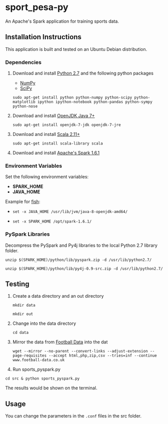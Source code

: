 # sport_pesa-py

An Apache's Spark application for training sports data.

## Installation Instructions

This application is built and tested on an Ubuntu Debian distribution.

### Dependencies

1. Download and install [Python 2.7](https://www.python.org/download/releases/2.7/)
    and the following python packages

    * [NumPy](https://sourceforge.net/projects/numpy/)
    * [SciPy](https://sourceforge.net/project/scipy/)

    `sudo apt-get install python python-numpy python-scipy python-matplotlib ipython
    ipython-notebook python-pandas python-sympy python-nose`

2. Download and install [OpenJDK Java 7+](http://openjdk.java.net/install/)

    `sudo apt-get install openjdk-7-jdk openjdk-7-jre`

3. Download and install [Scala 2.11+](http://www.scala-lang.org/download/)

    `sudo apt-get install scala-library scala`

4. Download and install [Apache's Spark 1.6.1](http://spark.apache.org/downloads.html)


### Environment Variables

Set the following environment variables:

  * **SPARK_HOME**
  * **JAVA_HOME**

Example for [fish](https://fishshell.com/):

  * `set -x JAVA_HOME /usr/lib/jvm/java-8-openjdk-amd64/`

  * `set -x SPARK_HOME /opt/spark-1.6.1/`

### PySpark Libraries

Decompress the PySpark and Py4j libraries to the local Python 2.7 library folder.

`unzip $(SPARK_HOME)/python/lib/pyspark.zip -d /usr/lib/python2.7/`

`unzip $(SPARK_HOME)/python/lib/py4j-0.9-src.zip -d /usr/lib/python2.7/`

## Testing

1. Create a data directory and an out directory

    `mkdir data`

    `mkdir out`

2. Change into the data directory

    `cd data`

3. Mirror the data from [Football Data](https://www.football-data.co.uk/) into the dat

    `wget --mirror --no-parent --convert-links --adjust-extension --page-requisites --accept html,php,zip,csv --tries=inf --continue www.football-data.co.uk`

4. Run sports_pyspark.py

  `cd src & python sports_pyspark.py`

The results would be shown on the terminal.

## Usage

You can change the parameters in the `.conf` files in the src folder.

